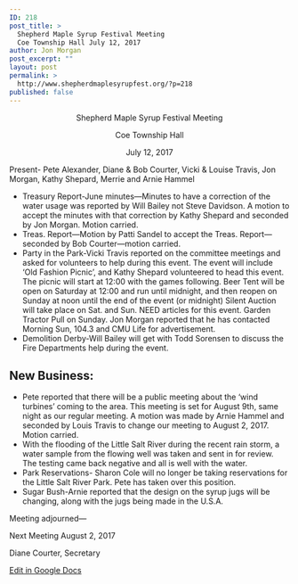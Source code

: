 ```yaml
---
ID: 218
post_title: >
  Shepherd Maple Syrup Festival Meeting
  Coe Township Hall July 12, 2017
author: Jon Morgan
post_excerpt: ""
layout: post
permalink: >
  http://www.shepherdmaplesyrupfest.org/?p=218
published: false
---
```

<p style="text-align: center;">Shepherd Maple Syrup Festival Meeting</i></s></b></u></p>
<p style="text-align: center;">Coe Township Hall</i></s></b></u></p>
<p style="text-align: center;">July 12, 2017</i></s></b></u></p>
<p style="text-align: center;"></i></s></b></u></p>
<p style="text-align: center;"></i></s></b></u></p>
<p>Present- Pete Alexander, Diane & Bob Courter, Vicki & Louise Travis, Jon Morgan, Kathy Shepard, Merrie and Arnie Hammel</p>
<ul>
<li> Treasury Report-June minutes—Minutes to have a correction of the water usage was reported by Will Bailey not Steve Davidson. A motion to accept the minutes with that correction by Kathy Shepard and seconded by Jon Morgan.  Motion carried.</li>
<li>Treas. Report—Motion by Patti Sandel to accept the Treas. Report—seconded by Bob Courter—motion carried.</li>
<li>Party in the Park-Vicki Travis reported on the committee meetings and asked for volunteers to help during this event.  The event will include ‘Old Fashion Picnic’, and Kathy Shepard volunteered to head this event.  The picnic will start at 12:00 with the games following.  Beer Tent will be open on Saturday at 12:00 and run until midnight, and then reopen on Sunday at noon until the end of the event (or midnight)  Silent Auction will take place on Sat. and Sun. NEED articles for this event.  Garden Tractor Pull on Sunday.  Jon Morgan reported that he has contacted Morning Sun, 104.3 and CMU Life for advertisement.  </li>
<li>Demolition Derby-Will Bailey will get with Todd Sorensen to discuss the Fire Departments help during the event.</li>
</ul>
<h2>New Business:</h2>
<ul>
<li>Pete reported that there will be a public meeting about the ‘wind turbines’ coming to the area.  This meeting is set for August 9th, same night as our regular meeting.  A motion was made by Arnie Hammel and seconded by Louis Travis to change our meeting to August 2, 2017.  Motion carried.</li>
<li>With the flooding of the Little Salt River during the recent rain storm, a water sample from the flowing well was taken and sent in for review.  The testing came back negative and all is well with the water.</li>
<li>Park Reservations- Sharon Cole will no longer be taking reservations for the Little Salt River Park.  Pete has taken over this position.  </li>
<li>Sugar Bush-Arnie reported that the design on the syrup jugs will be changing, along with the jugs being made in the U.S.A.</li>
</ul>
<p></i></s></b></u></p>
<p></i></s></b></u></p>
<p>Meeting adjourned—</i></s></b></u></p>
<p>Next Meeting August 2, 2017</i></s></b></u></p>
<p></i></s></b></u></p>
<p>Diane Courter, Secretary</i></s></b></u></p>
<p></p>
<p></p>
<p></p>
<p><a href="https://docs.google.com/document/d/1kTmGv6S-EDC90Ga6rjK-G8M4cbwG6HbBD-Xp7ak_8Jo/edit?usp=sharing">Edit in Google Docs</a></p>